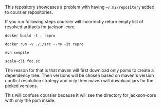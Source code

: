 This repository showcases a problem with having `~/.m2/repository` added to coursier repositories.

If you run following steps coursier will incorrectly return empty list of resolved artifacts for jackson-core.

`docker build -t . repro`

`docker run -v ./:/src --rm -it repro`

`mvn compile`

`scala-cli foo.sc`

The reason for that is that maven will first download only poms to create a dependency tree. 
Then versions will be chosen based on maven's version conflict resolution strategy and only then maven will download jars for the picked versions. 

This will confuse coursier because it will see the directory for jackson-core with only the pom inside. 
